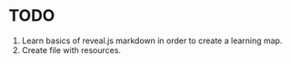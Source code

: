 # TODO

1. Learn basics of reveal.js markdown in order to create a learning map.
2. Create file with resources.
